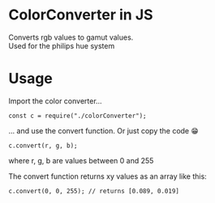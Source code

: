 # ColorConverter in JS
Converts rgb values to gamut values.<br>
Used for the philips hue system

# Usage
Import the color converter...<br>
    
    const c = require("./colorConverter");

... and use the convert function. Or just copy the code :grin:

    c.convert(r, g, b);

where r, g, b are values between 0 and 255

The convert function returns xy values as an array like this:

    c.convert(0, 0, 255); // returns [0.089, 0.019]